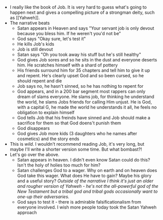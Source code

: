 - I really like the book of Job. It is very hard to guess what's going to happen next and gives a compelling picture of a strongman deity, such as [[Yahweh]].
- The narrative beats
	- Satan appears in Heaven and says "Your servant job is only devout because you bless him. If he weren't you'd not be"
	- God says "Okay sure, let's test it"
	- He kills Job's kids
	- Job is still devout
	- Satan says "Oh you took away his stuff but he's still healthy"
	- God gives Job sores and so he sits in the dust and everyone deserts him. He scratches himself with a shard of pottery
	- His friends surround him for 35 chapters and tell him to give it up and repent. He's clearly upset God and so been cursed, so he should repent and die
	- Job says no, he hasn't sinned, so he has nothing to repent for
	- God appears, and in a 200 bar segment most rappers can only dream of slams everyone. He slams job, for thinking he understand the world, he slams Jobs friends for calling Him unjust. He is God, with a capital G, he made the world he understands it all, he feels no obligation to explain himself
	- God tells Job that his freinds have sinned and Job should make a sacrifice for them so that God doens't punish them
	- God disappears
	- God gives Job more kids (3 daughters who he names after cosmetics) and the story ends
- This is *wild*. I wouldn't recommend reading Job, it's very long, but maybe I'll write a shorter version some time. But what bombast?!
- Let's go over the above.
	- Satan appears in heaven. I didn't even know Satan could do this? Isn't the holy of holies too much for him?
	- Satan challenges God to a wager. Why on earth and on heaven does God take this wager. What does He have to gain? Maybe his glory and a useful story? *Outside of the narrative I think it's just an older and rougher version of Yahweh - he's not the all-powerful god of the New Testament but a tribal god and tribal gods occasionally want to one-up their adversaries.*
	- God says to test it - there is admirable falsificationalism from everyone involved. I wish more people today took the Satan Yahweh approach